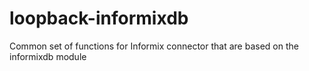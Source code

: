 # loopback-informixdb
Common set of functions for Informix connector that are based on the informixdb module
